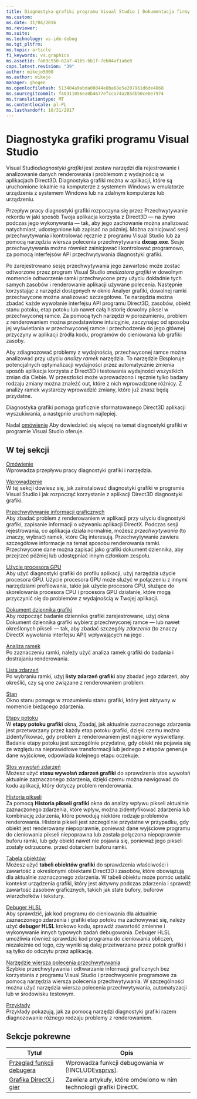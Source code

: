 ```yaml
---
title: Diagnostyka grafiki programu Visual Studio | Dokumentacja firmy Microsoft
ms.custom: 
ms.date: 11/04/2016
ms.reviewer: 
ms.suite: 
ms.technology: vs-ide-debug
ms.tgt_pltfrm: 
ms.topic: article
f1_keywords: vs.graphics
ms.assetid: fa69c550-62a7-41b5-bb1f-7eb04af1a6e8
caps.latest.revision: "39"
author: mikejo5000
ms.author: mikejo
manager: ghogen
ms.openlocfilehash: 513404a9abda00844e8ba68e5e207961d6de4868
ms.sourcegitcommit: f40311056ea0b4677efcca74a285dbb0ce0e7974
ms.translationtype: MT
ms.contentlocale: pl-PL
ms.lasthandoff: 10/31/2017
---
```

# <a name="visual-studio-graphics-diagnostics"></a>Diagnostyka grafiki programu Visual Studio
Visual Studio*diagnostyki grafiki* jest zestaw narzędzi dla rejestrowanie i analizowanie danych renderowania i problemom z wydajnością w aplikacjach Direct3D. Diagnostyka grafiki można w aplikacji, które są uruchomione lokalnie na komputerze z systemem Windows w emulatorze urządzenia z systemem Windows lub na zdalnym komputerze lub urządzeniu.  
  
 Przepływ pracy diagnostyki grafiki rozpoczyna się przez Przechwytywanie rekordu w jaki sposób Twoja aplikacja korzysta z Direct3D — na żywo podczas jego wykonywania — tak, aby jego zachowanie można analizować natychmiast, udostępnione lub zapisać na później. Można zainicjować sesji przechwytywania i kontrolować ręcznie z programu Visual Studio lub za pomocą narzędzia wiersza polecenia przechwytywania **dxcap.exe**. Sesje przechwytywania można również zainicjować i kontrolować programowo, za pomocą interfejsów API przechwytywania diagnostyki grafiki.  
  
 Po zarejestrowano sesję przechwytywania jego zawartość może zostać odtworzone przez program Visual Studio *analizatora grafiki* w dowolnym momencie odtworzenie ramki przechwycone przy użyciu dokładnie tych samych zasobów i renderowanie aplikacji używane polecenia. Następnie korzystając z narzędzi dostępnych w oknie Analyer grafiki, dowolnej ramki przechwycone można analizować szczegółowe. Te narzędzia można zbadać każde wywołanie interfejsu API programu Direct3D, zasobów, obiekt stanu potoku, etap potoku lub nawet całą historię dowolny piksel w przechwyconej ramce. Za pomocą tych narzędzi w porozumieniu, problem z renderowaniem można przedstawione intuicyjnie, zaczynając od sposobu jej wyświetlania w przechwyconej ramce i przechodzenie do jego głównej przyczyny w aplikacji źródła kodu, programów do cieniowania lub grafiki zasoby.  
  
 Aby zdiagnozować problemy z wydajnością, przechwyconej ramce można analizować przy użyciu *analizy ramek* narzędzia. To narzędzie Eksploruje potencjalnych optymalizacji wydajności przez automatycznie zmienia sposób aplikacja korzysta z Direct3D i testowania wydajności wszystkich zmian dla Ciebie. W przeszłości może wprowadzono i ręcznie tylko badany rodzaju zmiany można znaleźć out, które z nich wprowadzone różnicy. Z analizy ramek wystarczy wprowadzić zmiany, które już znasz będą przydatne.  
  
 Diagnostyka grafiki pomaga graficznie sformatowanego Direct3D aplikacji wyszukiwania, a następnie uruchom najlepiej.  
  
 Nadal [omówienie](overview-of-visual-studio-graphics-diagnostics.md) Aby dowiedzieć się więcej na temat diagnostyki grafiki w programie Visual Studio oferuje.  
  
## <a name="in-this-section"></a>W tej sekcji  
 [Omówienie](overview-of-visual-studio-graphics-diagnostics.md)  
 Wprowadza przepływu pracy diagnostyki grafiki i narzędzia.  
  
 [Wprowadzenie](getting-started-with-visual-studio-graphics-diagnostics.md)  
 W tej sekcji dowiesz się, jak zainstalować diagnostyki grafiki w programie Visual Studio i jak rozpocząć korzystanie z aplikacji Direct3D diagnostyki grafiki.  
  
 [Przechwytywanie informacji graficznych](capturing-graphics-information.md)  
 Aby zbadać problem z renderowaniem w aplikacji przy użyciu diagnostyki grafiki, zapisanie informacji o używaniu aplikacji DirectX. Podczas sesji rejestrowania, co aplikacja działa normalnie, możesz *przechwytywania* (to znaczy, wybrać) ramek, które Cię interesują. Przechwytywanie zawiera szczegółowe informacje na temat sposobu renderowania ramki. Przechwycone dane można zapisać jako grafiki dokument dziennika, aby przejrzeć później lub udostępniać innym członkom zespołu.  
  
 [Użycie procesora GPU](gpu-usage.md)  
 Aby użyć diagnostyki grafiki do profilu aplikacji, użyj narzędzia użycie procesora GPU. Użycie procesora GPU może służyć w połączeniu z innymi narzędziami profilowania, takie jak użycie procesora CPU, służące do skorelowania procesora CPU i procesora GPU działanie, które mogą przyczynić się do problemów z wydajnością w Twojej aplikacji.  
  
 [Dokument dziennika grafiki](graphics-log-document.md)  
 Aby rozpocząć badanie dziennika grafiki zarejestrowane, użyj okna Dokument dziennika grafiki wybierz przechwyconej ramce — lub nawet określonych pikseli — tak, aby zbadać szczegóły *zdarzenia* (to znaczy DirectX wywołania interfejsu API) wpływających na jego .  
  
 [Analiza ramek](graphics-frame-analysis.md)  
 Po zaznaczeniu ramki, należy użyć analiza ramek grafiki do badania i dostrajaniu renderowania.  
  
 [Lista zdarzeń](graphics-event-list.md)  
 Po wybraniu ramki, użyj **listy zdarzeń grafiki** aby zbadać jego zdarzeń, aby określić, czy są one związane z renderowaniem problem.  
  
 [Stan](graphics-state.md)  
 Okno stanu pomaga w zrozumieniu stanu grafiki, który jest aktywny w momencie bieżącego zdarzenia.  
  
 [Etapy potoku](graphics-pipeline-stages.md)  
 W **etapy potoku grafiki** okna, Zbadaj, jak aktualnie zaznaczonego zdarzenia jest przetwarzany przez każdy etap potoku grafiki, dzięki czemu można zidentyfikować, gdy problem z renderowaniem jest najpierw wyświetlany. Badanie etapy potoku jest szczególnie przydatne, gdy obiekt nie pojawia się ze względu na nieprawidłowe transformacji lub jednego z etapów generuje dane wyjściowe, odpowiada kolejnego etapu oczekuje.  
  
 [Stos wywołań zdarzeń](graphics-event-call-stack.md)  
 Możesz użyć **stosu wywołań zdarzeń grafiki** do sprawdzenia stos wywołań aktualnie zaznaczonego zdarzenia, dzięki czemu można nawigować do kodu aplikacji, który dotyczy problem renderowania.  
  
 [Historia pikseli](graphics-pixel-history.md)  
 Za pomocą **Historia pikseli grafiki** okna do analizy wpływu pikseli aktualnie zaznaczonego zdarzenia, które wpływ, można zidentyfikować zdarzenia lub kombinację zdarzenia, które powodują niektóre rodzaje problemów renderowania. Historia pikseli jest szczególnie przydatne w przypadku, gdy obiekt jest renderowany niepoprawnie, ponieważ dane wyjściowe programu do cieniowania pikseli niepoprawna lub została połączona niepoprawnie buforu ramki, lub gdy obiekt nawet nie pojawia się, ponieważ jego pikseli zostały odrzucone. przed dotarciem buforu ramki.  
  
 [Tabela obiektów](graphics-object-table.md)  
 Możesz użyć **tabeli obiektów grafiki** do sprawdzenia właściwości i zawartość z określonymi obiektami Direct3D i zasobów, które obowiązują dla aktualnie zaznaczonego zdarzenia. W tabeli obiektu może pomóc ustalić kontekst urządzenia grafiki, który jest aktywny podczas zdarzenia i sprawdź zawartość zasobów graficznych, takich jak stałe bufory, buforów wierzchołków i tekstury.  
  
 [Debuger HLSL](hlsl-shader-debugger.md)  
 Aby sprawdzić, jak kod programu do cieniowania dla aktualnie zaznaczonego zdarzenia i grafiki etap potoku ma zachowywać się, należy użyć **debuger HLSL** krokowo kodu, sprawdź zawartość zmienne i wykonywanie innych typowych zadań debugowania. Debuger HLSL umożliwia również sprawdzić kod programu do cieniowania obliczeń, niezależnie od tego, czy wyniki są dalej przetwarzane przez potok grafiki i są tylko do odczytu przez aplikację.  
  
 [Narzędzie wiersza polecenia przechwytywania](command-line-capture-tool.md)  
 Szybkie przechwytywania i odtwarzanie informacji graficznych bez korzystania z programu Visual Studio i przechwycenie programowe za pomocą narzędzia wiersza polecenia przechwytywania. W szczególności można użyć narzędzia wiersza polecenia przechwytywania, automatyzacji lub w środowisku testowym.  
  
 [Przykłady](graphics-diagnostics-examples.md)  
 Przykłady pokazują, jak za pomocą narzędzi diagnostyki grafiki razem diagnozowanie różnego rodzaju problemy z renderowaniem.  
  
## <a name="related-sections"></a>Sekcje pokrewne  
  
|Tytuł|Opis|  
|-----------|-----------------|  
|[Przegląd funkcji debugera](../debugging-in-visual-studio.md)|Wprowadza funkcji debugowania w [!INCLUDE[vsprvs](../../code-quality/includes/vsprvs_md.md)].|  
|[Grafika DirectX i gier](http://go.microsoft.com/fwlink/?LinkId=256498)|Zawiera artykuły, które omówiono w nim technologii grafiki DirectX.|